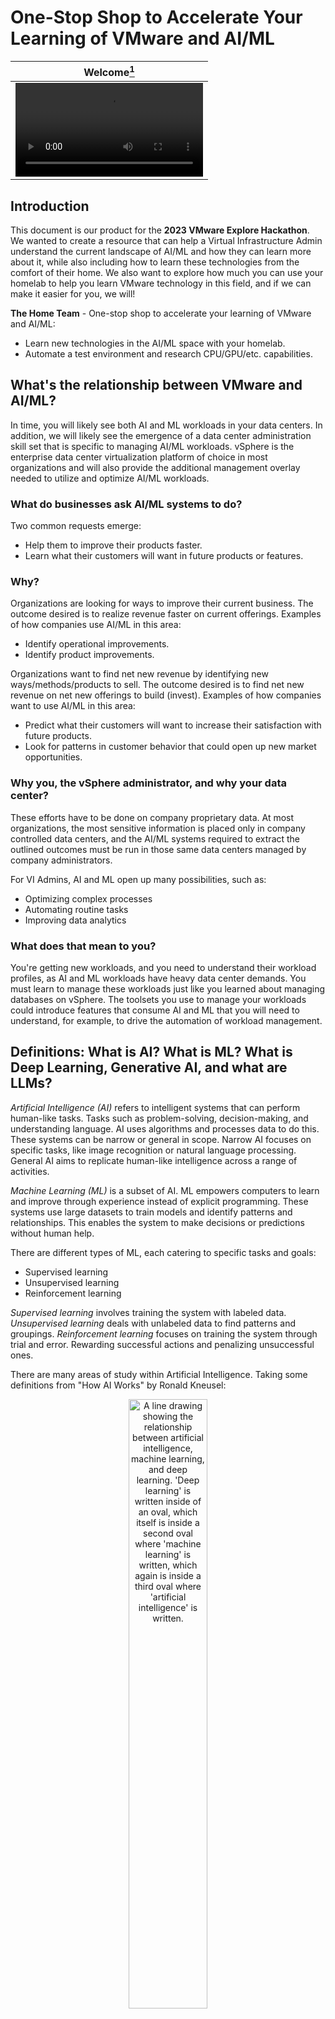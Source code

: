 # One-Stop Shop to Accelerate Your Learning of VMware and AI/ML

| Welcome[^1] |
|---|
| <video src="https://user-images.githubusercontent.com/8474263/261398731-e645200c-cc57-40b8-b1c9-ccc76bb0d8fe.mp4" type="video/mp4">A futuristic looking AI generated human, shown in portrait, says, "Welcome to your one-stop shop for learning artificial intelligence and machine learning with VMware."</video>|

## Introduction
This document is our product for the **2023 VMware Explore Hackathon**. We wanted to create a resource that can help a Virtual Infrastructure Admin understand the current landscape of AI/ML and how they can learn more about it, while also including how to learn these technologies from the comfort of their home. We also want to explore how much you can use your homelab to help you learn VMware technology in this field, and if we can make it easier for you, we will!

**The Home Team** - One-stop shop to accelerate your learning of VMware and AI/ML:  
- Learn new technologies in the AI/ML space with your homelab.
- Automate a test environment and research CPU/GPU/etc. capabilities.

## What's the relationship between VMware and AI/ML?

In time, you will likely see both AI and ML workloads in your data centers. In addition, we will likely see the emergence of a data center administration skill set that is specific to managing AI/ML workloads. vSphere is the enterprise data center virtualization platform of choice in most organizations and will also provide the additional management overlay needed to utilize and optimize AI/ML workloads.

### What do businesses ask AI/ML systems to do?

Two common requests emerge: 
- Help them to improve their products faster.
- Learn what their customers will want in future products or features.

### Why?

Organizations are looking for ways to improve their current business. The outcome desired is to realize revenue faster on current offerings.
Examples of how companies use AI/ML in this area:
- Identify operational improvements.
- Identify product improvements.

Organizations want to find net new revenue by identifying new ways/methods/products to sell. The outcome desired is to find net new revenue on net new offerings to build (invest). 
Examples of how companies want to use AI/ML in this area:

- Predict what their customers will want to increase their satisfaction with future products.
- Look for patterns in customer behavior that could open up new market opportunities.
	
### Why you, the vSphere administrator, and why your data center?

These efforts have to be done on company proprietary data. At most organizations, the most sensitive information is placed only in company controlled data centers, and the AI/ML systems required to extract the outlined outcomes must be run in those same data centers managed by company administrators.

For VI Admins, AI and ML open up many possibilities, such as:

- Optimizing complex processes
- Automating routine tasks
- Improving data analytics

### What does that mean to you?

You're getting new workloads, and you need to understand their workload profiles, as AI and ML workloads have heavy data center demands. You must learn to manage these workloads just like you learned about managing databases on vSphere. 
The toolsets you use to manage your workloads could introduce features that consume AI and ML that you will need to understand, for example, to drive the automation of workload management.  

## Definitions: What is AI? What is ML? What is Deep Learning, Generative AI, and what are LLMs?

_Artificial Intelligence (AI)_ refers to intelligent systems that can perform human-like tasks. Tasks such as problem-solving, decision-making, and understanding language. AI uses algorithms and processes data to do this. These systems can be narrow or general in scope. Narrow AI focuses on specific tasks, like image recognition or natural language processing. General AI aims to replicate human-like intelligence across a range of activities.

_Machine Learning (ML)_ is a subset of AI. ML empowers computers to learn and improve through experience instead of explicit programming. These systems use large datasets to train models and identify patterns and relationships. This enables the system to make decisions or predictions without human help.

There are different types of ML, each catering to specific tasks and goals:

- Supervised learning
- Unsupervised learning
- Reinforcement learning

_Supervised learning_ involves training the system with labeled data. _Unsupervised learning_ deals with unlabeled data to find patterns and groupings. _Reinforcement learning_ focuses on training the system through trial and error. Rewarding successful actions and penalizing unsuccessful ones.

There are many areas of study within Artificial Intelligence. Taking some definitions from "How AI Works" by Ronald Kneusel:  

<p align="center" width="100%">
    <img src="https://github.com/2023-VMware-Hackathon-HomeTeam/One-stop-shop-to-accelerate-learning-VMware-AI-ML/assets/16085267/d0de1662-05b6-40d8-97f5-807d39476550" width="50%" alt="A line drawing showing the relationship between artificial intelligence, machine learning, and deep learning. 'Deep learning' is written inside of an oval, which itself is inside a second oval where 'machine learning' is written, which again is inside a third oval where 'artificial intelligence' is written." />
</p>

> Machine learning builds models from data. For us, a model is an abstract notion of something that accepts inputs and generates outputs where the inputs and outputs are related in some meaningful way. The primary goal of machine learning is to condition a model using known data so that the model produces meaningful output when given unknown data. 
>
>  _Deep learning_ uses large models of the kind previously too big to make useful. ... there’s no strict definition of deep learning other than involving neural networks with many layers.

> _Generative AI_ is an umbrella term for models that create novel output, either independently (randomly) or based on a prompt supplied by the user. Generative models do not produce labels but text, images, or even video. Under the hood, generative models are neural networks built from the same essential components.  
>
> (The book covers) three kinds of generative AI models: generative adversarial networks (GANs), diffusion models, and large language models (LLMs).

> _Large language models (LLMs)_ accept as input a text prompt supplied by a user. They then generate output text, word by word (really token by token),
> using the prompt and all previously generated words as a guide. In effect, LLMs only design goal is to be very good at predicting the next word in a
> sequence of words initiated by the input prompt. That’s all they were trained to do. However, that is not all that they learned to do. AI
> researchers are so excited by LLMs because while learning to be expert text generators, LLMs also learned a host of emergent
> abilities, including question answering, mathematical reasoning, high-quality computer programming, and logical reasoning.

> Future historians might point to the Fall 2022 release of OpenAI’s ChatGPT large language model as the dawn of true AI.  

Modern processing capabilities have made LLMs practical in 2023, and humanity's imagination has made it the most discussed technology of this year.

## Where and how can you learn it?

- Learn how [_VMware_ empowers AI/ML](https://www.vmware.com/products/vsphere/ai-ml.html), including a link to **free** _NVIDIA_-powered hands-on labs.  
- [Frank Denneman](https://twitter.com/frankdenneman) has a series of articles covering [machine learning with vSphere](https://frankdenneman.nl/category/machine-learning/). His article _[Basic Terminologies Large Language Models](https://frankdenneman.nl/2023/08/18/basic-terminologies-large-language-models/)_ is a great reference and should be bookmarked!  
- There are several free and paid AI courses on [Coursera](https://www.coursera.org/). At the moment, the most highly rated course is _[AI for Everyone](https://www.coursera.org/learn/ai-for-everyone)_.  
- _Helsinki University_ offers a free _[Elements of AI](https://www.elementsofai.com/)_ online course.  
- News, courses, videos, toolkits and more are available from _[Learn with Google AI](https://ai.google/build/machine-learning/)_.  
- _edX_ offers free and paid courses in [Artificial Intelligence](https://www.edx.org/learn/artificial-intelligence) and [Machine Learning](https://www.edx.org/learn/machine-learning).  
- _Microsoft_ offers free courses in [Azure AI Services & Azure Machine Learning](https://learn.microsoft.com/en-us/training/browse/?expanded=azure&products=ai-services%2Cazure-machine-learning).  
- Purchase a book from a person involved in this field. [How AI Works](https://nostarch.com/how-ai-works) is meant to be a general introduction to AI, ML and LLMs without complicated math but still giving you valuable context.   

## I keep hearing about HuggingFace; what is it?

HuggingFace is "the platform where the machine learning community collaborates on models, datasets, and applications". Importantly, this is where people upload their [models](https://huggingface.co/models), their [training datasets](https://huggingface.co/datasets), and where projects are categorized in [spaces](https://huggingface.co/spaces). One of the most interesting links is [the LLM leaderboard](https://huggingface.co/spaces/HuggingFaceH4/open_llm_leaderboard) where the speed of development is apparent.

VMware has its own page on the HuggingFace webpage with models and training sets that will offer you "Domain adapting language models to VMware-specific use cases": 

https://huggingface.co/VMware

You can see in this [video from Prompt Engineering](https://youtu.be/N-qaMCwqRHI) how the website is browsed and how some features are used to test a new, more efficient model.  

## I keep hearing about MidJourney, Runway, etc.

[MidJourney](https://www.midjourney.com/) is known for generating images using AI. From [Wikipedia](https://en.wikipedia.org/wiki/Midjourney): "Midjourney is a generative artificial intelligence program and service created and hosted by San Francisco-based independent research lab Midjourney, Inc. Midjourney generates images from natural language descriptions, called "prompts", similar to OpenAI's DALL-E and Stable Diffusion."  

[Runway Gen2](https://research.runwayml.com/gen2) is "A multimodal AI system that can generate novel videos with text, images or video clips". Combined with MidJourney, using its Image 2 Video capabilities, you can generate movies completely in these tools such as [this one](https://twitter.com/acstle/status/1684033395205230592?s=20).

## What does your lab need to run AI/ML and Large Language Models (LLMs)?

### GPU

Although some AI/ML workloads are capable of running without a GPU, having a GPU can significantly improve performance. AI/ML workloads can take advantage of common commodity GPUs from the likes of _AMD_ and _NVIDIA_. At present _NVIDIA_ GPUs are the most commonly used and supported. The more GPU VRAM your video card has, the more performant and capable AI/ML can be. Ideally, your GPU should have at least 8 GB of VRAM.

#### NVIDIA

Probably the best resource for everything NVIDIA plus vSphere is the _[VMware vSphere Deployment Guide](https://docs.nvidia.com/ai-enterprise/deployment-guide-vmware/0.1.0/index.html)_ from the _NVIDIA Docs Hub_.

### CPU, RAM, Storage

While AI/ML can run on a variety of hardware platforms, including single board computers (SBCs) like _Raspberry Pis_, you get more flexibility from an x86-64 bit processor. Whether _Intel_ or _AMD_, your CPU should have at least 4 cores. An x86-64 bit processor also provides access to PCI-Express lanes that allow your system to have one or more GPUs.

When it comes to system RAM, try to have double the amount of GPU VRAM. For example, if your GPU has 8 GB VRAM, you should have at least 16 GB system RAM.

Depending on how many LLMs, other models, or data sets you want to download or train, AI/ML can consume anywhere from hundreds of megabytes to petabytes or more. For a lab environment, having at least several hundred gigabytes should allow you to store and use a number of pre-trained LLMs. For AI/ML, the more storage you can provide, the better. Like most workloads, AI/ML benefits from faster storage like NVMe-based solid state drives.

## Homelab Quickstart Guide

### Coral TPU  

If you are interested in working with _[TensorFlow](https://www.tensorflow.org/)_, [William Lam](https://github.com/lamw) has managed to connect a [Coral USB TPU Accelerator to ESXi](https://williamlam.com/2023/05/google-coral-usb-edge-tpu-accelerator-on-esxi.html). This isn't cutting edge technology, but it's a [very affordable TPU](https://coral.ai/products/accelerator) that you can get from Amazon and many other retailers; we brought one to the Hackathon if you want to see it!

### Generative AI

If you want to quickly get some generative AI tools installed in your homelab, [Wesley "TechNobo" Pyburn](https://github.com/TCNOco) has created some helpful PowerShell scripts. These scripts install common open-source AI/ML tools, automatically downloading and installing required components and dependencies.

Let's look at two of those scripts, which install tools similar to _ChatGPT_ and _MidJourney_.

- **Vicuna**
  - An open-source chatbot based on [LLaMa](https://en.wikipedia.org/wiki/LLaMA), which claims to achieve 90% quality of _ChatGPT GPT-4_
  - Can take advantage of _NVIDIA_ GPU and _AMD_ GPU (MacOS & Linux only), or can run CPU-only
  - Requires 20 GB or more of storage if all models are downloaded
  - To install on _Windows 10/11_, run the following command from an elevated (administrator) PowerShell prompt:
    ```powershell
    iex (irm vicuna.tc.ht)
    ```
- **AUTOMATIC1111**
  - A web UI for _[Stable Diffusion](https://en.wikipedia.org/wiki/Stable_Diffusion)_, which allows you to generate images from text prompts
  - Requires a GPU. A GPU with 8GB VRAM or more is strongly recommended. It supports GPUs with 4GB of VRAM, and there are reports that some GPUs with 2GB of VRAM can work
  - Requires 10 GB or more of storage
  - To install on _Windows 10/11_, run the following command from an elevated (administrator) PowerShell prompt:
    ```powershell
    iex (irm auto11.tc.ht)
    ```

### But I don't have the hardware...  

Recently we have seen demo use cases like _[Distributed Llama 2 on CPUs](https://towardsdatascience.com/distributed-llama-2-on-cpus-via-llama-cpp-pyspark-65736e9f466d)_ that allow AI/ML to run on CPU with very small hardware requirements. The projects are not the same as an enterprise use case, but they can still help solidify concepts.

<p align="center" width="100%">
    <img src="https://github.com/2023-VMware-Hackathon-HomeTeam/One-stop-shop-to-accelerate-learning-VMware-AI-ML/assets/16085267/c1bde63b-f548-47e5-8958-5c90c07776fc" width="50%" alt="An image of text from the opening section of the Distributed LLama 2 on CPUs article linked above." />
</p>

Also, here's a tutorial on [running the open source LLaMa 2 on Windows, Linux or Mac locally](https://replicate.com/blog/run-llama-locally).

### I've heard about LLaMa; what is it?

[LLaMa](https://ai.meta.com/llama/) is an open source LLM available for free for research and commercial use. It seems to be one of the most popular options for learning and deploying in enterprises.  

This [beginner's guide](https://agi-sphere.com/llama-guide/) is very good at explaining the concepts at a high level. In particular, this table is useful:

<p align="center" width="100%">
    <img src="https://github.com/2023-VMware-Hackathon-HomeTeam/One-stop-shop-to-accelerate-learning-VMware-AI-ML/assets/16085267/b11428a8-a67b-419d-ac5c-c994f1158227" width="50%" alt="An image text from the 'What Computer Hardware Do I Need?' section of the beginner's guide linked above. Includes two tables of VRAM recommendations for various Llama model types." />
</p>

## Diving Deeper - Where to go from here?

Here are some resources if you'd like to get a deeper understanding of AI/ML:

- _TensorFlow_ provides a [resource library with curated curriculums](https://www.tensorflow.org/resources/learn-ml) for machine learning.
- Join an AI/ML challenge on _[Kaggle](https://www.kaggle.com/)_. New challengers can get started with the [Titanic - Machine Learning from Disaster](https://www.kaggle.com/c/titanic/overview) challenge
- Check with your local colleges and universities to see if they offer AI/ML disciplines within their computer science program  

## Show me what's out there

We wanted to include interesting links that may spur your interest, with a little commentary and dates, so you can see how fast the space is changing. Several of these are from _Twitter/X_ which is indeed a good social network for this topic.

| Date | Link | Comment |
| --- | --- | --- |
| June 2023 | https://twitter.com/mreferre/status/1670752054334181376?s=20 | Massimo dives deeper into all the technology needed to do LLMs from scratch |
| July 2023 | https://twitter.com/alvinfoo/status/1683434918070845440?s=20 | A mashup of Barbie and Oppenheimer movies created solely with AI tools |
| July 2023 | https://twitter.com/Kyrannio/status/1682542654675111936 | A music video where images, video and music were created using AI tech |
| July 2023 | https://twitter.com/svpino/status/1684967487950004231?t=xTQO75bwSLz1p5T4ZQa8yg&s=19 | Some LLMs are being aimed at helping developer productivity |
| July 2023 | https://the-decoder.com/text-to-video-is-improving-rapidly-here-are-some-examples-created-with-runway-gen-2/ | Runway Gen2 tutorial |
| July 2023 | https://www.forbes.com/sites/steveandriole/2023/07/26/llama-chatgpt-bard-co-pilot--all-the-rest--how-large-language-models-will-become-huge-cloud-services-with-massive-ecosystems/amp/ | Forbes evaluates LLMs |
| Aug 2023 | https://www.forbes.com/sites/billfrist/2023/08/01/how-generative-ai--a-technology-catalyst--is-revolutionizing-healthcare/amp/ | Forbes evaluates the impact of AI related technologies on Healthcare |
| Aug 2023 | https://decrypt.co/150861/nvidia-ai-image-generator-floppy-disk-4-minutes?amp=1 | Nvidia AI Image Personalization Method Fits on a Floppy Disk and Takes 4 Minutes to Train |
| Aug 2023 | https://the-decoder.com/chatgpt-gets-several-new-features-including-multi-document-chat/ | New features in ChatGPT, including uploading multiple documents to ask questions on |

[^1]: Image generated via _[Stable Diffusion](https://github.com/Stability-AI/stablediffusion)_. Audio generated via _[ElevenLabs](https://elevenlabs.io/)_. Video generated via _[SadTalker](https://github.com/OpenTalker/SadTalker)_
